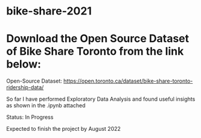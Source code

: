 # bike-share-2021

# Download the Open Source Dataset of Bike Share Toronto from the link below: 

Open-Source Dataset: 
https://open.toronto.ca/dataset/bike-share-toronto-ridership-data/

So far I have performed Exploratory Data Analysis and found useful insights as shown in the .ipynb attached

Status: In Progress

Expected to finish the project by August 2022
